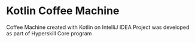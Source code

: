# Kotlin Coffee Machine
Coffee Machine created with Kotlin on IntelliJ IDEA
Project was developed as part of Hyperskill Core program 
